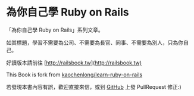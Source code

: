 # 為你自己學 Ruby on Rails

「為你自己學 Ruby on Rails」系列文章。

如其標題，學習不需要為公司、不需要為長官、同事、不需要為別人，只為你自己。

好讀版本請前往 [http://railsbook.tw](http://railsbook.tw)



This Book is fork from [kaochenlong/learn-ruby-on-rails](https://github.com/kaochenlong/learn-ruby-on-rails)

若發現本書內容有誤，歡迎直接來信，或到 [GitHub](https://github.com/kaochenlong/learn-ruby-on-rails) 上發 PullRequest 修正:\)

